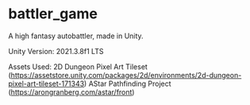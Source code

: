 # battler_game

A high fantasy autobattler, made in Unity.

Unity Version: 2021.3.8f1 LTS


Assets Used: 
2D Dungeon Pixel Art Tileset (https://assetstore.unity.com/packages/2d/environments/2d-dungeon-pixel-art-tileset-171343)
AStar Pathfinding Project (https://arongranberg.com/astar/front)
